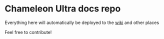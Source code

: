 # Chameleon Ultra docs repo

Everything here will automatically be deployed to the [wiki](https://github.com/ChameleonUltra/ChameleonUltra/wiki) and other places

Feel free to contribute!